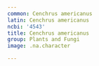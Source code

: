 ```yaml
---
common: Cenchrus americanus
latin: Cenchrus americanus
ncbi: '4543'
title: Cenchrus americanus
group: Plants and Fungi
image: .na.character

---
```

